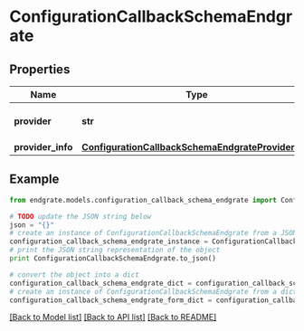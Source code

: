 # ConfigurationCallbackSchemaEndgrate


## Properties

Name | Type | Description | Notes
------------ | ------------- | ------------- | -------------
**provider** | **str** | Internal provider name. | [optional] 
**provider_info** | [**ConfigurationCallbackSchemaEndgrateProviderInfo**](ConfigurationCallbackSchemaEndgrateProviderInfo.md) |  | [optional] 

## Example

```python
from endgrate.models.configuration_callback_schema_endgrate import ConfigurationCallbackSchemaEndgrate

# TODO update the JSON string below
json = "{}"
# create an instance of ConfigurationCallbackSchemaEndgrate from a JSON string
configuration_callback_schema_endgrate_instance = ConfigurationCallbackSchemaEndgrate.from_json(json)
# print the JSON string representation of the object
print ConfigurationCallbackSchemaEndgrate.to_json()

# convert the object into a dict
configuration_callback_schema_endgrate_dict = configuration_callback_schema_endgrate_instance.to_dict()
# create an instance of ConfigurationCallbackSchemaEndgrate from a dict
configuration_callback_schema_endgrate_form_dict = configuration_callback_schema_endgrate.from_dict(configuration_callback_schema_endgrate_dict)
```
[[Back to Model list]](../README.md#documentation-for-models) [[Back to API list]](../README.md#documentation-for-api-endpoints) [[Back to README]](../README.md)


